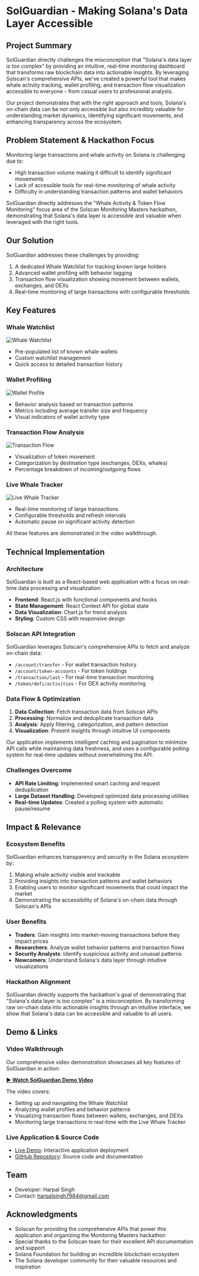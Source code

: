 # SolGuardian - Making Solana's Data Layer Accessible

## Project Summary

SolGuardian directly challenges the misconception that "Solana's data layer is too complex" by providing an intuitive, real-time monitoring dashboard that transforms raw blockchain data into actionable insights. By leveraging Solscan's comprehensive APIs, we've created a powerful tool that makes whale activity tracking, wallet profiling, and transaction flow visualization accessible to everyone - from casual users to professional analysts.

Our project demonstrates that with the right approach and tools, Solana's on-chain data can be not only accessible but also incredibly valuable for understanding market dynamics, identifying significant movements, and enhancing transparency across the ecosystem.

## Problem Statement & Hackathon Focus

Monitoring large transactions and whale activity on Solana is challenging due to:
- High transaction volume making it difficult to identify significant movements
- Lack of accessible tools for real-time monitoring of whale activity
- Difficulty in understanding transaction patterns and wallet behaviors

SolGuardian directly addresses the "Whale Activity & Token Flow Monitoring" focus area of the Solscan Monitoring Masters hackathon, demonstrating that Solana's data layer is accessible and valuable when leveraged with the right tools.

## Our Solution

SolGuardian addresses these challenges by providing:
1. A dedicated Whale Watchlist for tracking known large holders
2. Advanced wallet profiling with behavior tagging
3. Transaction flow visualization showing movement between wallets, exchanges, and DEXs
4. Real-time monitoring of large transactions with configurable thresholds

## Key Features

### Whale Watchlist
![Whale Watchlist](screenshots/whale-watchlist.png)
- Pre-populated list of known whale wallets
- Custom watchlist management
- Quick access to detailed transaction history

### Wallet Profiling
![Wallet Profile](screenshots/wallet-profile.png)
- Behavior analysis based on transaction patterns
- Metrics including average transfer size and frequency
- Visual indicators of wallet activity type

### Transaction Flow Analysis
![Transaction Flow](screenshots/transaction-flow.png)
- Visualization of token movement
- Categorization by destination type (exchanges, DEXs, whales)
- Percentage breakdown of incoming/outgoing flows

### Live Whale Tracker
![Live Whale Tracker](screenshots/live-whale-tracker.png)
- Real-time monitoring of large transactions
- Configurable thresholds and refresh intervals
- Automatic pause on significant activity detection

All these features are demonstrated in the video walkthrough.

## Technical Implementation

### Architecture
SolGuardian is built as a React-based web application with a focus on real-time data processing and visualization:

- **Frontend**: React.js with functional components and hooks
- **State Management**: React Context API for global state
- **Data Visualization**: Chart.js for trend analysis
- **Styling**: Custom CSS with responsive design

### Solscan API Integration
SolGuardian leverages Solscan's comprehensive APIs to fetch and analyze on-chain data:

- `/account/transfer` - For wallet transaction history
- `/account/token-accounts` - For token holdings
- `/transaction/last` - For real-time transaction monitoring
- `/token/defi/activities` - For DEX activity monitoring

### Data Flow & Optimization
1. **Data Collection**: Fetch transaction data from Solscan APIs
2. **Processing**: Normalize and deduplicate transaction data
3. **Analysis**: Apply filtering, categorization, and pattern detection
4. **Visualization**: Present insights through intuitive UI components

Our application implements intelligent caching and pagination to minimize API calls while maintaining data freshness, and uses a configurable polling system for real-time updates without overwhelming the API.

### Challenges Overcome
- **API Rate Limiting**: Implemented smart caching and request deduplication
- **Large Dataset Handling**: Developed optimized data processing utilities
- **Real-time Updates**: Created a polling system with automatic pause/resume

## Impact & Relevance

### Ecosystem Benefits
SolGuardian enhances transparency and security in the Solana ecosystem by:

1. Making whale activity visible and trackable
2. Providing insights into transaction patterns and wallet behaviors
3. Enabling users to monitor significant movements that could impact the market
4. Demonstrating the accessibility of Solana's on-chain data through Solscan's APIs

### User Benefits
- **Traders**: Gain insights into market-moving transactions before they impact prices
- **Researchers**: Analyze wallet behavior patterns and transaction flows
- **Security Analysts**: Identify suspicious activity and unusual patterns
- **Newcomers**: Understand Solana's data layer through intuitive visualizations

### Hackathon Alignment
SolGuardian directly supports the hackathon's goal of demonstrating that "Solana's data layer is too complex" is a misconception. By transforming raw on-chain data into actionable insights through an intuitive interface, we show that Solana's data can be accessible and valuable to all users.

## Demo & Links

### Video Walkthrough
Our comprehensive video demonstration showcases all key features of SolGuardian in action:

**[▶️ Watch SolGuardian Demo Video](videos/solguardian-demo.mp4)**

The video covers:
- Setting up and navigating the Whale Watchlist
- Analyzing wallet profiles and behavior patterns
- Visualizing transaction flows between wallets, exchanges, and DEXs
- Monitoring large transactions in real-time with the Live Whale Tracker

### Live Application & Source Code
- [Live Demo](https://harpal88.github.io/solguardian): Interactive application deployment
- [GitHub Repository](https://github.com/harpal88/solguardian): Source code and documentation

## Team

- Developer: Harpal Singh
- Contact: harpalsingh7984@gmail.com

## Acknowledgments

- Solscan for providing the comprehensive APIs that power this application and organizing the Monitoring Masters hackathon
- Special thanks to the Solscan team for their excellent API documentation and support
- Solana Foundation for building an incredible blockchain ecosystem
- The Solana developer community for their valuable resources and inspiration

